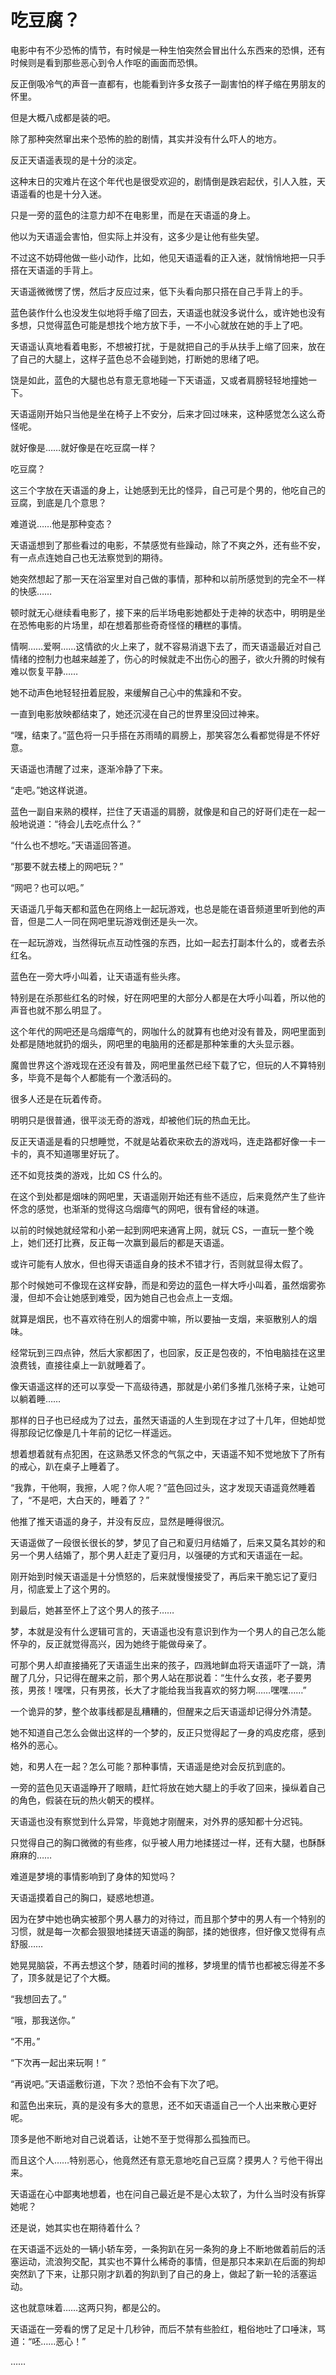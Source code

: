 # 吃豆腐？

电影中有不少恐怖的情节，有时候是一种生怕突然会冒出什么东西来的恐惧，还有时候则是看到那些恶心到令人作呕的画面而恐惧。

反正倒吸冷气的声音一直都有，也能看到许多女孩子一副害怕的样子缩在男朋友的怀里。

但是大概八成都是装的吧。

除了那种突然窜出来个恐怖的脸的剧情，其实并没有什么吓人的地方。

反正天语遥表现的是十分的淡定。

这种末日的灾难片在这个年代也是很受欢迎的，剧情倒是跌宕起伏，引人入胜，天语遥看的也是十分入迷。

只是一旁的蓝色的注意力却不在电影里，而是在天语遥的身上。

他以为天语遥会害怕，但实际上并没有，这多少是让他有些失望。

不过这不妨碍他做一些小动作，比如，他见天语遥看的正入迷，就悄悄地把一只手搭在天语遥的手背上。

天语遥微微愣了愣，然后才反应过来，低下头看向那只搭在自己手背上的手。

蓝色装作什么也没发生似地将手缩了回去，天语遥也就没多说什么，或许她也没有多想，只觉得蓝色可能是想找个地方放下手，一不小心就放在她的手上了吧。

天语遥认真地看着电影，不想被打扰，于是就把自己的手从扶手上缩了回来，放在了自己的大腿上，这样子蓝色总不会碰到她，打断她的思绪了吧。

饶是如此，蓝色的大腿也总有意无意地碰一下天语遥，又或者肩膀轻轻地撞她一下。

天语遥刚开始只当他是坐在椅子上不安分，后来才回过味来，这种感觉怎么这么奇怪呢。

就好像是……就好像是在吃豆腐一样？

吃豆腐？

这三个字放在天语遥的身上，让她感到无比的怪异，自己可是个男的，他吃自己的豆腐，到底是几个意思？

难道说……他是那种变态？

天语遥想到了那些看过的电影，不禁感觉有些躁动，除了不爽之外，还有些不安，有一点点连她自己也无法察觉到的期待。

她突然想起了那一天在浴室里对自己做的事情，那种和以前所感觉到的完全不一样的快感……

顿时就无心继续看电影了，接下来的后半场电影她都处于走神的状态中，明明是坐在恐怖电影的片场里，却在想着那些奇奇怪怪的糟糕的事情。

情啊……爱啊……这情欲的火上来了，就不容易消退下去了，而天语遥最近对自己情绪的控制力也越来越差了，伤心的时候就走不出伤心的圈子，欲火升腾的时候有难以恢复平静……

她不动声色地轻轻扭着屁股，来缓解自己心中的焦躁和不安。

一直到电影放映都结束了，她还沉浸在自己的世界里没回过神来。

“嘿，结束了。”蓝色将一只手搭在苏雨晴的肩膀上，那笑容怎么看都觉得是不怀好意。

天语遥也清醒了过来，逐渐冷静了下来。

“走吧。”她这样说道。

蓝色一副自来熟的模样，拦住了天语遥的肩膀，就像是和自己的好哥们走在一起一般地说道：“待会儿去吃点什么？”

“什么也不想吃。”天语遥回答道。

“那要不就去楼上的网吧玩？”

“网吧？也可以吧。”

天语遥几乎每天都和蓝色在网络上一起玩游戏，也总是能在语音频道里听到他的声音，但是二人一同在网吧里玩游戏倒还是头一次。

在一起玩游戏，当然得玩点互动性强的东西，比如一起去打副本什么的，或者去杀红名。

蓝色在一旁大呼小叫着，让天语遥有些头疼。

特别是在杀那些红名的时候，好在网吧里的大部分人都是在大呼小叫着，所以他的声音也就不那么明显了。

这个年代的网吧还是乌烟瘴气的，网咖什么的就算有也绝对没有普及，网吧里面到处都是随地就扔的烟头，网吧里的电脑用的还都是那种笨重的大头显示器。

魔兽世界这个游戏现在还没有普及，网吧里虽然已经下载了它，但玩的人不算特别多，毕竟不是每个人都能有一个激活码的。

很多人还是在玩着传奇。

明明只是很普通，很平淡无奇的游戏，却被他们玩的热血无比。

反正天语遥是看的只想睡觉，不就是站着砍来砍去的游戏吗，连走路都好像一卡一卡的，真不知道哪里好玩了。

还不如竞技类的游戏，比如 CS 什么的。

在这个到处都是烟味的网吧里，天语遥刚开始还有些不适应，后来竟然产生了些许怀念的感觉，也渐渐的觉得这乌烟瘴气的网吧，很有曾经的味道。

以前的时候她就经常和小弟一起到网吧来通宵上网，就玩 CS，一直玩一整个晚上，她们还打比赛，反正每一次赢到最后的都是天语遥。

或许可能有人放水，但也得天语遥自身的技术不错才行，否则就显得太假了。

那个时候她可不像现在这样安静，而是和旁边的蓝色一样大呼小叫着，虽然烟雾弥漫，但却不会让她感到难受，因为她自己也会点上一支烟。

就算是烟民，也不喜欢待在别人的烟雾中嘛，所以要抽一支烟，来驱散别人的烟味。

经常玩到三四点钟，然后大家都困了，也回家，反正是包夜的，不怕电脑挂在这里浪费钱，直接往桌上一趴就睡着了。

像天语遥这样的还可以享受一下高级待遇，那就是小弟们多推几张椅子来，让她可以躺着睡……

那样的日子也已经成为了过去，虽然天语遥的人生到现在才过了十几年，但她却觉得那段记忆像是几十年前的记忆一样遥远。

想着想着就有点犯困，在这熟悉又怀念的气氛之中，天语遥不知不觉地放下了所有的戒心，趴在桌子上睡着了。

“我靠，干他啊，我擦，人呢？你人呢？”蓝色回过头，这才发现天语遥竟然睡着了，“不是吧，大白天的，睡着了？”

他推了推天语遥的身子，并没有反应，显然是睡得很沉。

天语遥做了一段很长很长的梦，梦见了自己和夏归月结婚了，后来又莫名其妙的和另一个男人结婚了，那个男人赶走了夏归月，以强硬的方式和天语遥在一起。

刚开始到时候天语遥是十分愤怒的，后来就慢慢接受了，再后来干脆忘记了夏归月，彻底爱上了这个男的。

到最后，她甚至怀上了这个男人的孩子……

梦，本就是没有什么逻辑可言的，天语遥也没有意识到作为一个男人的自己怎么能怀孕的，反正就觉得高兴，因为她终于能做母亲了。

可那个男人却直接捅死了天语遥生出来的孩子，四溅地鲜血将天语遥吓了一跳，清醒了几分，只记得在醒来之前，那个男人站在那说着：“生什么女孩，老子要男孩，男孩！嘿嘿，只有男孩，长大了才能给我当我喜欢的努力啊……嘿嘿……”

一个诡异的梦，整个故事线都是乱糟糟的，但醒来之后天语遥却记得分外清楚。

她不知道自己怎么会做出这样的一个梦的，反正只觉得起了一身的鸡皮疙瘩，感到格外的恶心。

她，和男人在一起？怎么可能？那种事情，天语遥是绝对会反抗到底的。

一旁的蓝色见天语遥睁开了眼睛，赶忙将放在她大腿上的手收了回来，操纵着自己的角色，假装在玩的热火朝天的模样。

天语遥也没有察觉到什么异常，毕竟她才刚醒来，对外界的感知都十分迟钝。

只觉得自己的胸口微微的有些疼，似乎被人用力地揉搓过一样，还有大腿，也酥酥麻麻的……

难道是梦境的事情影响到了身体的知觉吗？

天语遥摸着自己的胸口，疑惑地想道。

因为在梦中她也确实被那个男人暴力的对待过，而且那个梦中的男人有一个特别的习惯，就是每一次都会狠狠地揉搓天语遥的胸部，揉的她很疼，但好像又觉得有点舒服……

她晃晃脑袋，不再去想这个梦，随着时间的推移，梦境里的情节也都被忘得差不多了，顶多就是记了个大概。

“我想回去了。”

“哦，那我送你。”

“不用。”

“下次再一起出来玩啊！”

“再说吧。”天语遥敷衍道，下次？恐怕不会有下次了吧。

和蓝色出来玩，真的是没有多大的意思，还不如天语遥自己一个人出来散心更好呢。

顶多是他不断地对自己说着话，让她不至于觉得那么孤独而已。

而且这个人……特别恶心，他竟然还有意无意地吃自己豆腐？摸男人？亏他干得出来。

天语遥在心中鄙夷地想着，也在问自己最近是不是心太软了，为什么当时没有拆穿她呢？

还是说，她其实也在期待着什么？

在天语遥不远处的一辆小轿车旁，一条狗趴在另一条狗的身上不断地做着前后的活塞运动，流浪狗交配，其实也不算什么稀奇的事情，但是那只本来趴在后面的狗却突然趴了下来，让那只刚才趴着的狗趴到了自己的身上，做起了新一轮的活塞运动。

这也就意味着……这两只狗，都是公的。

天语遥在一旁看的愣了足足十几秒钟，而后不禁有些脸红，粗俗地吐了口唾沫，骂道：“呸……恶心！”

……
